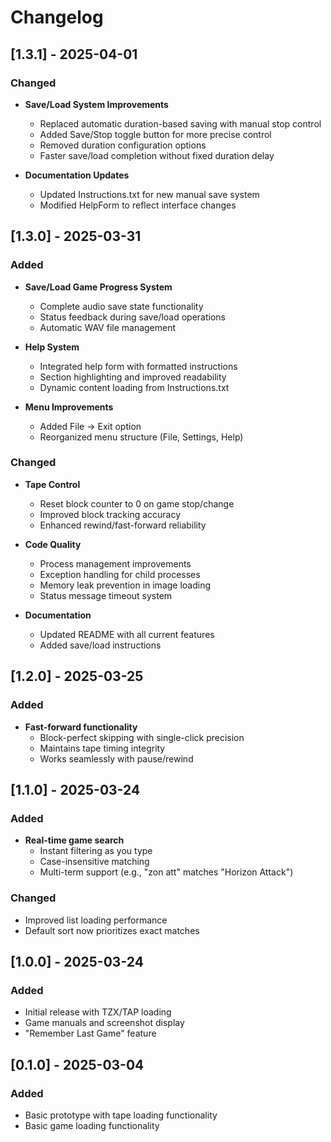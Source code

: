 # Changelog

## [1.3.1] - 2025-04-01
### Changed
- **Save/Load System Improvements**  
  - Replaced automatic duration-based saving with manual stop control  
  - Added Save/Stop toggle button for more precise control  
  - Removed duration configuration options  
  - Faster save/load completion without fixed duration delay  

- **Documentation Updates**  
  - Updated Instructions.txt for new manual save system  
  - Modified HelpForm to reflect interface changes  

## [1.3.0] - 2025-03-31
### Added
- **Save/Load Game Progress System**  
  - Complete audio save state functionality  
  - Status feedback during save/load operations  
  - Automatic WAV file management  

- **Help System**  
  - Integrated help form with formatted instructions  
  - Section highlighting and improved readability  
  - Dynamic content loading from Instructions.txt  

- **Menu Improvements**  
  - Added File → Exit option  
  - Reorganized menu structure (File, Settings, Help)  

### Changed
- **Tape Control**  
  - Reset block counter to 0 on game stop/change  
  - Improved block tracking accuracy  
  - Enhanced rewind/fast-forward reliability  

- **Code Quality**  
  - Process management improvements  
  - Exception handling for child processes  
  - Memory leak prevention in image loading  
  - Status message timeout system  

- **Documentation**  
  - Updated README with all current features  
  - Added save/load instructions  

## [1.2.0] - 2025-03-25
### Added
- **Fast-forward functionality**  
  - Block-perfect skipping with single-click precision  
  - Maintains tape timing integrity  
  - Works seamlessly with pause/rewind  

## [1.1.0] - 2025-03-24
### Added
- **Real-time game search**  
  - Instant filtering as you type  
  - Case-insensitive matching  
  - Multi-term support (e.g., "zon att" matches "Horizon Attack")  

### Changed
- Improved list loading performance  
- Default sort now prioritizes exact matches  

## [1.0.0] - 2025-03-24
### Added
- Initial release with TZX/TAP loading  
- Game manuals and screenshot display  
- "Remember Last Game" feature  

## [0.1.0] - 2025-03-04
### Added
- Basic prototype with tape loading functionality
- Basic game loading functionality  
